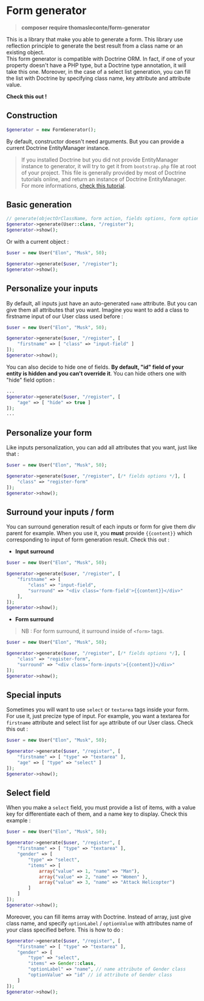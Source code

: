 # Form generator
> **composer require thomasleconte/form-generator**

This is a library that make you able to generate a form. This library use reflection principle to generate the best result from a class name or an existing object.  
This form generator is compatible with Doctrine ORM. In fact, if one of your property doesn't have a PHP type, but a Doctrine type annotation, it will take this one.
Moreover, in the case of a select list generation, you can fill the list with Doctrine by specifying class name, key attribute and attribute value.  

**Check this out !**

## Construction
```php
$generator = new FormGenerator();
```
By default, constructor doesn't need arguments. But you can provide a current Doctrine EntityManager instance.
> If you installed Doctrine but you did not provide EntityManager instance to generator, it will try to get it from `bootstrap.php` file at root of your project. This file
> is generally provided by most of Doctrine tutorials online, and return an instance of Doctrine EntityManager.  
> For more informations, [check this tutorial](https://www.doctrine-project.org/projects/doctrine-orm/en/2.9/reference/configuration.html).

## Basic generation
```php
// generate(objectOrClassName, form action, fields options, form options)
$generator->generate(User::class, "/register");
$generator->show();
```

Or with a current object :
```php
$user = new User("Elon", "Musk", 50);

$generator->generate($user, "/register");
$generator->show();
```

## Personalize your inputs
By default, all inputs just have an auto-generated `name` attribute. But you can give them all attributes that you want. Imagine you want to add a class to firstname input of our User class used before :
```php
$user = new User("Elon", "Musk", 50);

$generator->generate($user, "/register", [
    "firstname" => [ "class" => "input-field" ]
]);
$generator->show();
```

You can also decide to hide one of fields. **By default, "id" field of your entity is hidden and you can't override it**. You can hide others one with "hide" field option :
````php
...
$generator->generate($user, "/register", [
    "age" => [ "hide" => true ]
]);
...
````

## Personalize your form
Like inputs personalization, you can add all attributes that you want, just like that :
```php
$user = new User("Elon", "Musk", 50);

$generator->generate($user, "/register", [/* fields options */], [
    "class" => "register-form"
]);
$generator->show();
```

## Surround your inputs / form
You can surround generation result of each inputs or form for give them div parent for example. When you use it, you **must** provide `{{content}}` which corresponding to input of form generation result. Check this out :  
- **Input surround**
```php
$user = new User("Elon", "Musk", 50);

$generator->generate($user, "/register", [
    "firstname" => [
        "class" => "input-field",
        "surround" => "<div class='form-field'>{{content}}</div>"
    ],
]);
$generator->show();
```

- **Form surround**
> NB : For form surround, it surround inside of `<form>` tags.
```php
$user = new User("Elon", "Musk", 50);

$generator->generate($user, "/register", [/* fields options */], [
    "class" => "register-form",
    "surround" => "<div class='form-inputs'>{{content}}</div>"
]);
$generator->show();
```

## Special inputs
Sometimes you will want to use `select` or `textarea` tags inside your form. For use it, just precize type of input. For example, you want a textarea for `firstname` attribute and select list for `age` attribute of our User class. Check this out :
```php
$user = new User("Elon", "Musk", 50);

$generator->generate($user, "/register", [
    "firstname" => [ "type" => "textarea" ],
    "age" => [ "type" => "select" ]
]);
$generator->show();
```


## Select field
When you make a `select` field, you must provide a list of items, with a value key for differentiate each of them, and a name key to display. Check this example :
```php
$user = new User("Elon", "Musk", 50);

$generator->generate($user, "/register", [
    "firstname" => [ "type" => "textarea" ],
    "gender" => [
        "type" => "select",
        "items" => [
            array("value" => 1, "name" => "Man"),
            array("value" => 2, "name" => "Women" ),
            array("value" => 3, "name" => "Attack Helicopter")
        ]
    ]
]);
$generator->show();
```

Moreover, you can fill items array with Doctrine. Instead of array, just give class name, and specify `optionLabel` / `optionValue` with attributes name of your class specified before. This is how to do :
```php
$generator->generate($user, "/register", [
    "firstname" => [ "type" => "textarea" ],
    "gender" => [
        "type" => "select",
        "items" => Gender::class,
        "optionLabel" => "name", // name attribute of Gender class
        "optionValue" => "id" // id attribute of Gender class
    ]
]);
$generator->show();
```